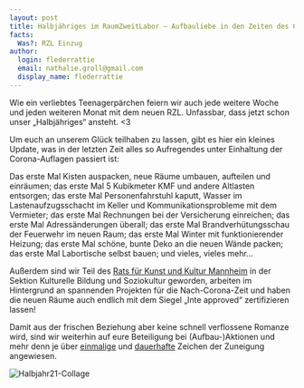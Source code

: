 ```yaml
---
layout: post
title: Halbjähriges im RaumZweitLabor – Aufbauliebe in den Zeiten des Corona
facts:
  Was?: RZL Einzug
author:
  login: flederrattie
  email: nathalie.groll@gmail.com
  display_name: flederrattie
---
```


Wie ein verliebtes Teenagerpärchen feiern wir auch jede weitere Woche und jeden weiteren Monat mit dem neuen RZL. Unfassbar, dass jetzt schon unser „Halbjähriges“ ansteht. <3 

Um euch an unserem Glück teilhaben zu lassen, gibt es hier ein kleines Update, was in der letzten Zeit alles so Aufregendes unter Einhaltung der Corona-Auflagen passiert ist:

Das erste Mal Kisten auspacken, neue Räume umbauen, aufteilen und einräumen; das erste Mal 5 Kubikmeter KMF und andere Altlasten entsorgen; das erste Mal Personenfahrstuhl kaputt,
Wasser im Lastenaufzugsschacht im Keller und Kommunikationsprobleme mit dem Vermieter; das erste Mal Rechnungen bei der Versicherung einreichen; das erste Mal Adressänderungen überall;
das erste Mal Brandverhütungsschau der Feuerwehr im neuen Raum; das erste Mal Winter mit funktionierender Heizung; das erste Mal schöne, bunte Deko an die neuen Wände packen; das erste Mal Labortische selbst bauen;
und vieles, vieles mehr…

Außerdem sind wir Teil des [Rats für Kunst und Kultur Mannheim](https://ratfuerkunst-ma.de/) in der Sektion Kulturelle Bildung und Soziokultur geworden, arbeiten im Hintergrund an spannenden Projekten für die Nach-Corona-Zeit und haben die neuen Räume auch endlich mit dem Siegel „Inte approved“ zertifizieren lassen!

Damit aus der frischen Beziehung aber keine schnell verflossene Romanze wird, sind wir weiterhin auf eure Beteiligung bei (Aufbau-)Aktionen und mehr denn je über [einmalige](https://raumzeitlabor.de/verein/spenden/) und [dauerhafte](https://raumzeitlabor.de/verein/mitgliedschaft/) Zeichen der Zuneigung angewiesen. 
<br>


![Halbjahr21-Collage](/assets/HalbjahrR2L.jpg)
